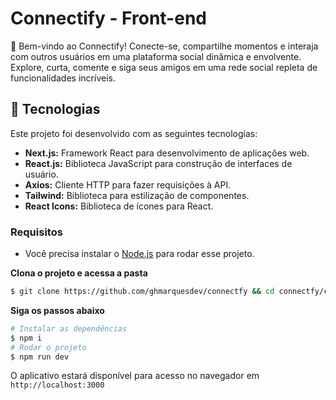 # Connectify - Front-end

🎉 Bem-vindo ao Connectify! Conecte-se, compartilhe momentos e interaja com outros usuários em uma plataforma social dinâmica e envolvente. Explore, curta, comente e siga seus amigos em uma rede social repleta de funcionalidades incríveis.

## 🚀 Tecnologias

Este projeto foi desenvolvido com as seguintes tecnologias:

- **Next.js:** Framework React para desenvolvimento de aplicações web.
- **React.js:** Biblioteca JavaScript para construção de interfaces de usuário.
- **Axios:** Cliente HTTP para fazer requisições à API.
- **Tailwind:** Biblioteca para estilização de componentes.
- **React Icons:** Biblioteca de ícones para React.

### Requisitos

- Você precisa instalar o [Node.js](https://nodejs.org/en/download/) para rodar esse projeto.

**Clona o projeto e acessa a pasta**

```bash
$ git clone https://github.com/ghmarquesdev/connectfy && cd connectfy/connectify-web
```
**Siga os passos abaixo**

```bash
# Instalar as dependências
$ npm i
# Rodar o projeto
$ npm run dev
```
O aplicativo estará disponível para acesso no navegador em `http://localhost:3000`